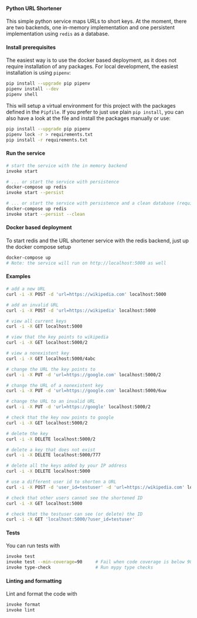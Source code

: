 #### Python URL Shortener

This simple python service maps URLs to short keys. At the moment, there are two backends, one in-memory implementation and one persistent implementation using `redis` as a database.

#### Install prerequisites

The easiest way is to use the docker based deployment, as it does not require installation of any packages.
For local development, the easiest installation is using `pipenv`:

```bash
pip install --upgrade pip pipenv
pipenv install --dev
pipenv shell
```

This will setup a virtual environment for this project with the packages defined in the `Pipfile`. If you prefer to just use plain `pip install`, you can also have a look at the file and install the packages manually or use:

```bash
pip install --upgrade pip pipenv
pipenv lock -r > requirements.txt
pip install -r requirements.txt
```

#### Run the service

```bash
# start the service with the in memory backend
invoke start

# ... or start the service with persistence
docker-compose up redis
invoke start --persist

# ... or start the service with persistence and a clean database (requires redis running)
docker-compose up redis
invoke start --persist --clean
```

#### Docker based deployment

To start redis and the URL shortener service with the redis backend, just up the docker compose setup
```bash
docker-compose up
# Note: the service will run on http://localhost:5000 as well
```

#### Examples

```bash
# add a new URL
curl -i -X POST -d 'url=https://wikipedia.com' localhost:5000

# add an invalid URL
curl -i -X POST -d 'url=https://wikipedia' localhost:5000

# view all current keys
curl -i -X GET localhost:5000

# view that the key points to wikipedia
curl -i -X GET localhost:5000/2

# view a nonexistent key
curl -i -X GET localhost:5000/4abc

# change the URL the key points to
curl -i -X PUT -d 'url=https://google.com' localhost:5000/2

# change the URL of a nonexistent key
curl -i -X PUT -d 'url=https://google.com' localhost:5000/6uw

# change the URL to an invalid URL
curl -i -X PUT -d 'url=https://google' localhost:5000/2

# check that the key now points to google
curl -i -X GET localhost:5000/2

# delete the key
curl -i -X DELETE localhost:5000/2

# delete a key that does not exist
curl -i -X DELETE localhost:5000/777

# delete all the keys added by your IP address
curl -i -X DELETE localhost:5000

# use a different user id to shorten a URL
curl -i -X POST -d 'user_id=testuser' -d 'url=https://wikipedia.com' localhost:5000

# check that other users cannot see the shortened ID
curl -i -X GET localhost:5000

# check that the testuser can see (or delete) the ID
curl -i -X GET 'localhost:5000/?user_id=testuser'
```

#### Tests

You can run tests with

```bash
invoke test
invoke test --min-coverage=90     # Fail when code coverage is below 90%
invoke type-check                 # Run mypy type checks
```

#### Linting and formatting

Lint and format the code with

```bash
invoke format
invoke lint
```
